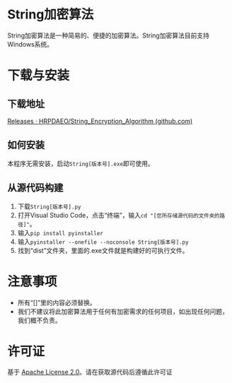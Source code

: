 #  String加密算法
String加密算法是一种简易的、便捷的加密算法。String加密算法目前支持Windows系统。
#  下载与安装
##  下载地址
[Releases · HRPDAEO/String_Encryption_Algorithm (github.com)](https://github.com/HRPDAEO/String_Encryption_Algorithm/releases/)
##  如何安装
本程序无需安装，启动`String[版本号].exe`即可使用。
##  从源代码构建

 1. 下载`String[版本号].py`
 2. 打开Visual Studio Code，点击“终端”，输入`cd "[您所存储源代码的文件夹的路径]"`。
 3. 输入`pip install pyinstaller`
 4. 输入`pyinstaller --onefile --noconsole String[版本号].py`
 5. 找到“dist”文件夹，里面的.exe文件就是构建好的可执行文件。
#  注意事项
- 所有“[]”里的内容必须替换。
- 我们不建议将此加密算法用于任何有加密需求的任何项目，如出现任何问题，我们概不负责。
#  许可证
基于 [Apache License 2.0](https://github.com/HRPDAEO/String_Encryption_Algorithm/blob/main/LICENSE)。请在获取源代码后遵循此许可证
